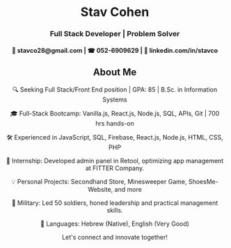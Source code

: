<div align="center">
  <h1 >Stav Cohen</h1>
  <h3>Full Stack Developer | Problem Solver</h3> 

<h4> 📧 stavco28@gmail.com | ☎ 052-6909629 | 💼 linkedin.com/in/stavco </h4>
</div>

<div align="center">
    <h2 >About Me</h2>
</div>

<div align="center" display="inline-block">
🔍 Seeking Full Stack/Front End position | GPA: 85 | B.Sc. in Information Systems

🎓 Full-Stack Bootcamp: Vanilla.js, React.js, Node.js, SQL, APIs, Git | 700 hrs hands-on

🛠️ Experienced in JavaScript, SQL, Firebase, React.js, Node.js, HTML, CSS, PHP

🚀 Internship: Developed admin panel in Retool, optimizing app management at FITTER Company.

💡 Personal Projects: Secondhand Store, Minesweeper Game, ShoesMe-Website, and more 

🏅 Military: Led 50 soldiers, honed leadership and practical management skills.

💬 Languages: Hebrew (Native), English (Very Good)

Let's connect and innovate together!
</div>
